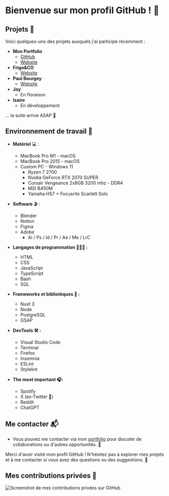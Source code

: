 
# Bienvenue sur mon profil GitHub ! 👋

## Projets 📁

Voici quelques-uns des projets auxquels j'ai participé récemment :

- **Mon Portfolio**
	- [GitHub](https://github.com/jules-contact/jules-frontend)
	- [Website](https://jules.contact)
- **Frigo&CO** 
	-	[Website](https://frigoandco.eu)
- **Paul Bourgey**
	- [Website](https://paulbourgey.fr)
- **Joy**
	- En floraison
- **Ixaire**
	- En développement
  
... la suite arrive ASAP 🚧

## Environnement de travail 💼

- **Matériel** 💻 : 
	- MacBook Pro M1 - macOS
	- MacBook Pro 2015 - macOS
	- Custom PC - Windows 11
		- Ryzen 7 2700
		- Nvidia GeForce RTX 2070 SUPER
		- Corsair Vengeance 2x8GB 3200 mhz - DDR4
		- MSI B450M
		- Yamaha HS7 + Focusrite Scarlett Solo

- **Software** 🎬 :
	- Blender
	- Notion
	- Figma
	- Adobe 
		- Ai / Ps / Id / Pr / Ae / Me / LrC

- **Langages de programmation 👨🏼‍💻 :**  
	- HTML
	- CSS
	- JavaScript
	- TypeScript
	- Bash
	- SQL
 
- **Frameworks et bibliotèques 📓 :** 
	- Nuxt 3
	- Node
	- PostgreSQL
	- GSAP

- **DevTools 🛠️ :**
	- Visual Studio Code
	- Terminal
	- Firefox
	- Insomnia 
	- ESLint
	- Stylelint

- **The most important 🎧:**
	- Spotify 
	- X (ex-Twitter 👀)
	- Reddit
	- ChatGPT


## Me contacter 📬

- Vous pouvez me contacter via mon [portfolio](https://jules.contact/) pour discuter de collaborations ou d'autres opportunités. 💌

Merci d'avoir visité mon profil GitHub ! N'hésitez pas à explorer mes projets et à me contacter si vous avez des questions ou des suggestions. 🙌


## Mes contributions privées 🔐

![Screenshot de mes contributions privées sur GitHub](https://api.jules.contact/assets/652322c5-ffad-45d5-95e0-a3357f817e38?width=1200&quality=90)

